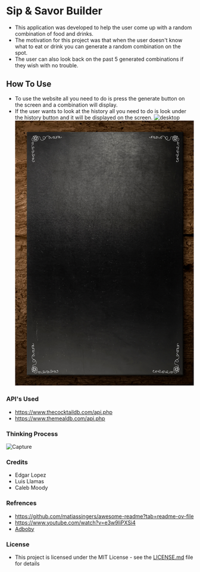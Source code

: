 # Sip & Savor Builder
- This application was developed to help the user come up with a random combination of food and drinks.  
- The motivation for this project was that when the user doesn't know what to eat or drink you can generate a random combination on the spot.  
- The user can also look back on the past 5 generated combinations if they wish with no trouble.
## How To Use
- To use the website all you need to do is press the generate button on the screen and a combination will display.
- If the user wants to look at the history all you need to do is look under the history button and it will be displayed on the screen.
![desktop](..assests\Menu.jpeg)
![ipad](Menu-mobile.jpg)
### API's Used
- https://www.thecocktaildb.com/api.php
- https://www.themealdb.com/api.php
### Thinking Process  
![Capture](https://github.com/Wa1kingCorpse/test/assets/148672488/a0b928a2-d2a4-404a-bc66-0a9ef210a9a8)
### Credits
- Edgar Lopez
- Luis Llamas
- Caleb Moody
### Refrences
- https://github.com/matiassingers/awesome-readme?tab=readme-ov-file
- https://www.youtube.com/watch?v=e3w9liPXSi4
- [Adboby](https://stock.adobe.com/?state=%7B"ac"%3A"stock.adobe.com"%7D)
### License
- This project is licensed under the MIT License - see the [LICENSE.md](LICENSE.md) file for details